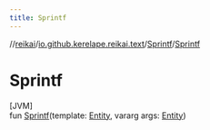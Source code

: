 ```yaml
---
title: Sprintf
---
```

//[reikai](../../../index.html)/[io.github.kerelape.reikai.text](../index.html)/[Sprintf](index.html)/[Sprintf](-sprintf.html)



# Sprintf



[JVM]\
fun [Sprintf](-sprintf.html)(template: [Entity](../../io.github.kerelape.reikai.core/-entity/index.html), vararg args: [Entity](../../io.github.kerelape.reikai.core/-entity/index.html))





